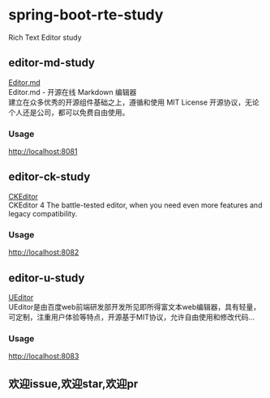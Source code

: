 # spring-boot-rte-study
Rich Text Editor study   

## editor-md-study
[Editor.md](https://github.com/pandao/editor.md)  
Editor.md - 开源在线 Markdown 编辑器   
建立在众多优秀的开源组件基础之上，遵循和使用 MIT License 开源协议，无论个人还是公司，都可以免费自由使用。    

### Usage
[http://localhost:8081](http://localhost:8081)


## editor-ck-study
[CKEditor](https://github.com/ckeditor)  
CKEditor 4    The battle-tested editor, when you need even more features and legacy compatibility.    

### Usage
[http://localhost:8082](http://localhost:8082)


## editor-u-study   
[UEditor](http://ueditor.baidu.com/website/)  
UEditor是由百度web前端研发部开发所见即所得富文本web编辑器，具有轻量，可定制，注重用户体验等特点，开源基于MIT协议，允许自由使用和修改代码...   
### Usage
[http://localhost:8083](http://localhost:8083)



## 欢迎issue,欢迎star,欢迎pr


